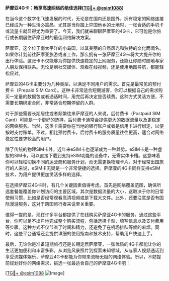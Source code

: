 **萨摩亚4G卡：畅享高速网络的绝佳选择[[TG💪+ @esim1088](https://t.me/s/esim1088)]**

在当今这个数字化飞速发展的时代，无论是在国内还是国外，拥有稳定的网络连接已经成为一种生活必需品。尤其是当你踏上异国他乡的土地时，一张合适的手机卡或流量卡就显得尤为重要了。今天，我们就来聊聊萨摩亚的4G卡，它可能是你旅行或长期居住萨摩亚时的最佳网络解决方案。

萨摩亚，这个位于南太平洋的小岛国，以其美丽的自然风光和独特的文化而闻名。如果你计划前往萨摩亚旅游或者工作，那么拥有一张萨摩亚4G卡将大大提升你的出行体验。这张卡不仅能够为你提供快速稳定的上网服务，还能让你随时随地与家人朋友保持联系。无论是刷社交媒体、观看在线视频，还是使用地图导航，都能轻松应对。

萨摩亚的4G卡主要分为几种类型，以满足不同用户的需求。首先是最常见的预付费卡（Prepaid SIM Card）。这种卡非常适合短期游客，你可以根据自己的需求购买一定量的数据包或者通话时间，用完后再决定是否续费。这种方式灵活方便，不需要长期绑定合同，非常适合短期停留的人群。

对于那些需要长期居住或者频繁往来萨摩亚的人来说，后付费卡（Postpaid SIM Card）可能是一个更好的选择。后付费卡通常会提供更大的数据流量以及更稳定的网络服务。当然，这类卡需要你在当地的银行账户或者是信用卡进行绑定，以便按时支付账单。不过，相比预付费卡，后付费卡的服务质量往往更高，适合对网络稳定性要求较高的用户。

除了传统的物理SIM卡外，近年来eSIM卡也逐渐成为一种趋势。eSIM卡是一种虚拟的SIM卡，可以直接下载到支持eSIM功能的设备中，无需实体卡槽。这意味着你可以轻松切换不同的运营商和服务计划，而无需更换物理卡片。对于经常出国旅行的人来说，eSIM卡无疑是一个非常便捷的选择。萨摩亚的4G卡同样支持eSIM技术，为用户提供更加灵活多样的选择。

在选择萨摩亚4G卡时，有几个关键因素值得考虑。首先是网络覆盖范围，确保所选套餐能覆盖你计划访问的主要区域。其次是数据流量的大小，这取决于你的日常使用习惯，比如是否经常观看高清视频或是下载大文件。此外，还要注意是否有国际漫游服务，这对于跨国旅行者来说至关重要。

值得一提的是，现在许多平台都提供了在线购买萨摩亚4G卡的服务。通过这些平台，你可以足不出户地完成整个购买流程，包括选择卡型、填写信息以及支付费用等步骤。这种方式不仅节省了时间和精力，还避免了在机场排队等候的麻烦。同时，这些平台通常还会提供详细的使用指南和技术支持，帮助用户快速上手。

最后，无论你是准备短期旅行还是长期定居萨摩亚，一张优质的4G卡都能让你的生活更加便利和丰富多彩。从浏览风景照片到探索未知领域，从与家人视频通话到享受流媒体娱乐，萨摩亚4G卡都能为你带来流畅无阻的网络体验。所以，不妨提前规划好你的网络需求，挑选一张最适合自己的萨摩亚4G卡吧！

[[TG💪+ @esim1088](https://t.me/s/esim1088) ![Image](https://i.postimg.cc/4NQfJmqS/Snipaste-2025-05-13-00-14-12.png)]
